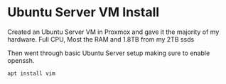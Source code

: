 # Ubuntu Server VM Install

Created an Ubuntu Server VM in Proxmox and gave it the majority of my hardware. Full CPU, Most the RAM and 1.8TB from my 2TB ssds

Then went through basic Ubuntu Server setup making sure to enable openssh.

```sh
apt install vim
```